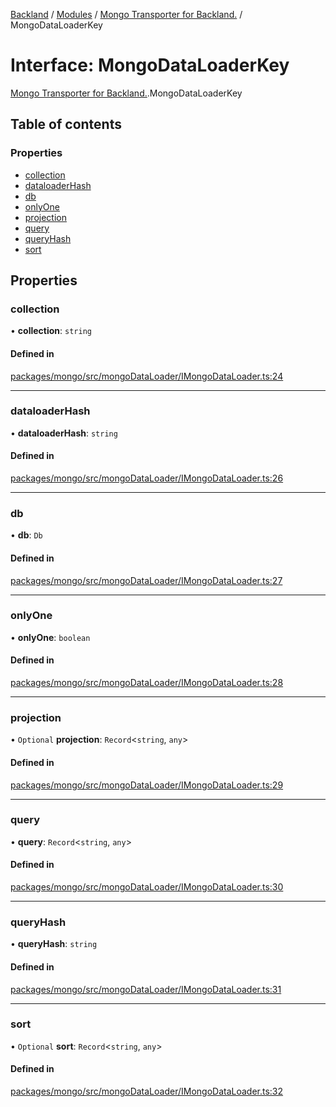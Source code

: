 [Backland](../README.md) / [Modules](../modules.md) / [Mongo Transporter for Backland.](../modules/Mongo_Transporter_for_Backland_.md) / MongoDataLoaderKey

# Interface: MongoDataLoaderKey

[Mongo Transporter for Backland.](../modules/Mongo_Transporter_for_Backland_.md).MongoDataLoaderKey

## Table of contents

### Properties

- [collection](Mongo_Transporter_for_Backland_.MongoDataLoaderKey.md#collection)
- [dataloaderHash](Mongo_Transporter_for_Backland_.MongoDataLoaderKey.md#dataloaderhash)
- [db](Mongo_Transporter_for_Backland_.MongoDataLoaderKey.md#db)
- [onlyOne](Mongo_Transporter_for_Backland_.MongoDataLoaderKey.md#onlyone)
- [projection](Mongo_Transporter_for_Backland_.MongoDataLoaderKey.md#projection)
- [query](Mongo_Transporter_for_Backland_.MongoDataLoaderKey.md#query)
- [queryHash](Mongo_Transporter_for_Backland_.MongoDataLoaderKey.md#queryhash)
- [sort](Mongo_Transporter_for_Backland_.MongoDataLoaderKey.md#sort)

## Properties

### collection

• **collection**: `string`

#### Defined in

[packages/mongo/src/mongoDataLoader/IMongoDataLoader.ts:24](https://github.com/antoniopresto/darch/blob/c5cd1c8/packages/mongo/src/mongoDataLoader/IMongoDataLoader.ts#L24)

___

### dataloaderHash

• **dataloaderHash**: `string`

#### Defined in

[packages/mongo/src/mongoDataLoader/IMongoDataLoader.ts:26](https://github.com/antoniopresto/darch/blob/c5cd1c8/packages/mongo/src/mongoDataLoader/IMongoDataLoader.ts#L26)

___

### db

• **db**: `Db`

#### Defined in

[packages/mongo/src/mongoDataLoader/IMongoDataLoader.ts:27](https://github.com/antoniopresto/darch/blob/c5cd1c8/packages/mongo/src/mongoDataLoader/IMongoDataLoader.ts#L27)

___

### onlyOne

• **onlyOne**: `boolean`

#### Defined in

[packages/mongo/src/mongoDataLoader/IMongoDataLoader.ts:28](https://github.com/antoniopresto/darch/blob/c5cd1c8/packages/mongo/src/mongoDataLoader/IMongoDataLoader.ts#L28)

___

### projection

• `Optional` **projection**: `Record`<`string`, `any`\>

#### Defined in

[packages/mongo/src/mongoDataLoader/IMongoDataLoader.ts:29](https://github.com/antoniopresto/darch/blob/c5cd1c8/packages/mongo/src/mongoDataLoader/IMongoDataLoader.ts#L29)

___

### query

• **query**: `Record`<`string`, `any`\>

#### Defined in

[packages/mongo/src/mongoDataLoader/IMongoDataLoader.ts:30](https://github.com/antoniopresto/darch/blob/c5cd1c8/packages/mongo/src/mongoDataLoader/IMongoDataLoader.ts#L30)

___

### queryHash

• **queryHash**: `string`

#### Defined in

[packages/mongo/src/mongoDataLoader/IMongoDataLoader.ts:31](https://github.com/antoniopresto/darch/blob/c5cd1c8/packages/mongo/src/mongoDataLoader/IMongoDataLoader.ts#L31)

___

### sort

• `Optional` **sort**: `Record`<`string`, `any`\>

#### Defined in

[packages/mongo/src/mongoDataLoader/IMongoDataLoader.ts:32](https://github.com/antoniopresto/darch/blob/c5cd1c8/packages/mongo/src/mongoDataLoader/IMongoDataLoader.ts#L32)

